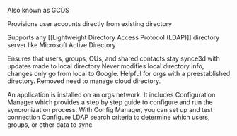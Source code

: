 Also known as GCDS

Provisions user accounts directly from existing directory

Supports any [[Lightweight Directory Access Protocol (LDAP)]] directory server like Microsoft Active Directory

Ensures that users, groups, OUs, and shared contacts stay synce3d with updates made to local directory
Never modifies local directory info, changes only go from local to Google.
Helpful for orgs with a preestablished directory.
Removed need to manage cloud directory.

An application is installed on an orgs network.
It includes Configuration Manager which provides a step by step guide to configure and run the syncronization process.
With Config Manager, you can set up and test connection
Configure LDAP search criteria to determine which users, groups, or other data to sync